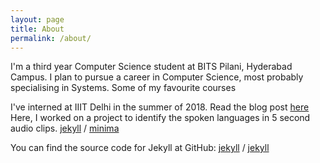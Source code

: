 ```yaml
---
layout: page
title: About
permalink: /about/
---
```


I'm a third year Computer Science student at BITS Pilani, Hyderabad Campus. I plan to pursue a career in Computer Science, most probably specialising in Systems. Some of my favourite courses 

I've interned at IIIT Delhi in the summer of 2018. Read the blog post [here](http://precog.iiitd.edu.in/blog/2018/09/21/a-summer-at-precog/) Here, I worked on a project to identify the spoken languages in 5 second audio clips. 
[jekyll][jekyll-organization] /
[minima](https://github.com/jekyll/minima)

You can find the source code for Jekyll at GitHub:
[jekyll][jekyll-organization] /
[jekyll](https://github.com/jekyll/jekyll)


[jekyll-organization]: https://github.com/jekyll
